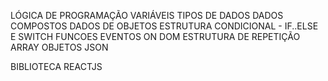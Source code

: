 LÓGICA DE PROGRAMAÇÃO
VARIÁVEIS
TIPOS DE DADOS
DADOS COMPOSTOS
DADOS DE OBJETOS
ESTRUTURA CONDICIONAL - IF..ELSE E SWITCH
FUNCOES
EVENTOS ON
DOM
ESTRUTURA DE REPETIÇÃO
ARRAY
OBJETOS
JSON

BIBLIOTECA REACTJS
